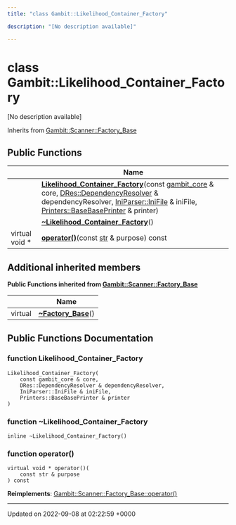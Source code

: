 ```yaml
---
title: "class Gambit::Likelihood_Container_Factory"

description: "[No description available]"

---
```


# class Gambit::Likelihood_Container_Factory



[No description available]

Inherits from [Gambit::Scanner::Factory_Base](/documentation/code/classes/classgambit_1_1scanner_1_1factory__base/)

## Public Functions

|                | Name           |
| -------------- | -------------- |
| | **[Likelihood_Container_Factory](/documentation/code/classes/classgambit_1_1likelihood__container__factory/#function-likelihood-container-factory)**(const [gambit_core](/documentation/code/classes/classgambit_1_1gambit__core/) & core, [DRes::DependencyResolver](/documentation/code/classes/classgambit_1_1dres_1_1dependencyresolver/) & dependencyResolver, [IniParser::IniFile](/documentation/code/classes/classgambit_1_1iniparser_1_1inifile/) & iniFile, [Printers::BaseBasePrinter](/documentation/code/classes/classgambit_1_1printers_1_1basebaseprinter/) & printer) |
| | **[~Likelihood_Container_Factory](/documentation/code/classes/classgambit_1_1likelihood__container__factory/#function-likelihood-container-factory)**() |
| virtual void * | **[operator()](/documentation/code/classes/classgambit_1_1likelihood__container__factory/#function-operator)**(const [str](/documentation/code/namespaces/namespacegambit/#typedef-str) & purpose) const |

## Additional inherited members

**Public Functions inherited from [Gambit::Scanner::Factory_Base](/documentation/code/classes/classgambit_1_1scanner_1_1factory__base/)**

|                | Name           |
| -------------- | -------------- |
| virtual | **[~Factory_Base](/documentation/code/classes/classgambit_1_1scanner_1_1factory__base/#function-factory-base)**() |


## Public Functions Documentation

### function Likelihood_Container_Factory

```
Likelihood_Container_Factory(
    const gambit_core & core,
    DRes::DependencyResolver & dependencyResolver,
    IniParser::IniFile & iniFile,
    Printers::BaseBasePrinter & printer
)
```


### function ~Likelihood_Container_Factory

```
inline ~Likelihood_Container_Factory()
```


### function operator()

```
virtual void * operator()(
    const str & purpose
) const
```


**Reimplements**: [Gambit::Scanner::Factory_Base::operator()](/documentation/code/classes/classgambit_1_1scanner_1_1factory__base/#function-operator)


-------------------------------

Updated on 2022-09-08 at 02:22:59 +0000